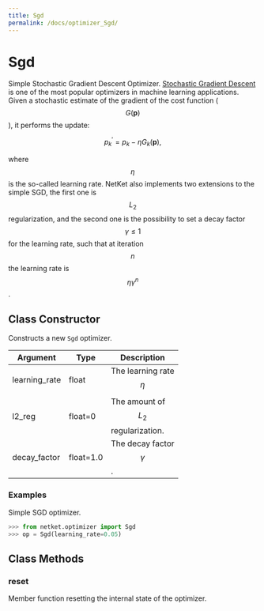 ```yaml
---
title: Sgd
permalink: /docs/optimizer_Sgd/
---
```

# Sgd
Simple Stochastic Gradient Descent Optimizer.
 [Stochastic Gradient Descent](https://en.wikipedia.org/wiki/Stochastic_gradient_descent)
 is one of the most popular optimizers in machine learning applications.
 Given a stochastic estimate of the gradient of the cost function ($$ G(\mathbf{p}) $$),
 it performs the update:

 $$
 p^\prime_k = p_k -\eta G_k(\mathbf{p}),
 $$

 where $$ \eta $$ is the so-called learning rate.
 NetKet also implements two extensions to the simple SGD,
 the first one is $$ L_2 $$ regularization,
 and the second one is the possibility to set a decay
 factor $$ \gamma \leq 1 $$ for the learning rate, such that
 at iteration $$ n $$ the learning rate is $$ \eta \gamma^n $$.

## Class Constructor
Constructs a new ``Sgd`` optimizer.

|  Argument   |  Type   |              Description              |
|-------------|---------|---------------------------------------|
|learning_rate|float    |The learning rate $$ \eta $$           |
|l2_reg       |float=0  |The amount of $$ L_2 $$ regularization.|
|decay_factor |float=1.0|The decay factor $$ \gamma $$.         |

### Examples
Simple SGD optimizer.

```python
>>> from netket.optimizer import Sgd
>>> op = Sgd(learning_rate=0.05)

```



## Class Methods 
### reset
Member function resetting the internal state of the optimizer.


